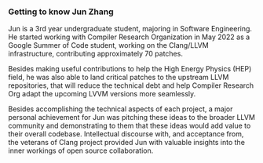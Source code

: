 ### Getting to know Jun Zhang
Jun is a 3rd year undergraduate student, majoring in Software Engineering. He 
started working with Compiler Research Organization in May 2022 as a Google 
Summer of Code student, working on the Clang/LLVM infrastructure, contributing 
approximately 70 patches. 

Besides making useful contributions to help the High Energy Physics (HEP) 
field, he was also able to land critical patches to the upstream LLVM 
repositories, that will reduce the technical debt and help Compiler Research 
Org adapt the upcoming LVVM versions more seamlessly.

Besides accomplishing the technical aspects of each project, a major personal 
achievement for Jun was pitching these ideas to the broader LLVM community and 
demonstrating to them that these ideas would add value to their overall 
codebase. Intellectual discourse with, and acceptance from, the veterans of 
Clang project provided Jun with valuable insights into the inner workings of 
open source collaboration.
